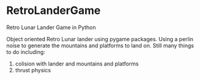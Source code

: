 # RetroLanderGame
Retro Lunar Lander Game in Python

Object oriented Retro Lunar lander using pygame packages. Using a perlin noise to generate the mountains and platforms to land on.
Still many things to do including:
  
  1) colision with lander and mountains and platforms 
  2) thrust physics
